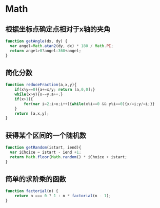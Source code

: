 # Math
## 根据坐标点确定点相对于x轴的夹角
```js
function getAngle(dx, dy) {
  var angel=Math.atan2(dy, dx) * 180 / Math.PI;
  return angel>0?angel:360+angel;
}
```
## 简化分数
```js
function reduceFraction(a,x,y){
    if(x%y==0){a+=x/y; return [a,0,0];}
    while(x>y){x-=y;a++;}
    if(x>1){
        for(var i=2;i<x;i++){while(x%i==0 && y%i==0){x/=i;y/=i;}}
    }
    return [a,x,y];
}
```

## 获得某个区间的一个随机数
```js
function getRandom(istart, iend){
  var iChoice = istart - iend +1;
  return Math.floor(Math.random() * iChoice + istart;
}
```

## 简单的求阶乘的函数
```js
function factorial(n) {
    return n === 0 ? 1 : n * factorial(n - 1);
}
```
